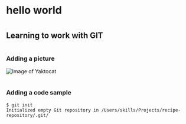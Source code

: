 # <h1>hello world
# <h2>Learning to work with GIT
# <h3> Adding a picture 
![Image of Yaktocat](https://octodex.github.com/images/yaktocat.png)
# <h3> Adding a code sample 
```
$ git init
Initialized empty Git repository in /Users/skills/Projects/recipe-repository/.git/
```


